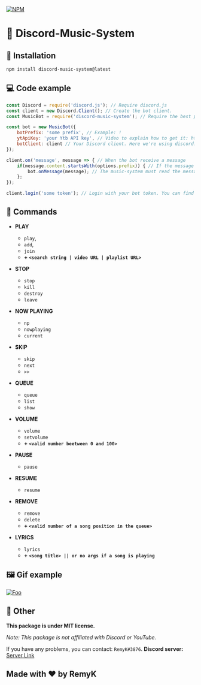 [![NPM](https://nodei.co/npm/discord-music-system.png)](https://nodei.co/npm/discord-music-system/)

# 🎵 Discord-Music-System

## 🔩 Installation
```
npm install discord-music-system@latest
```
## 💻 Code example
```js
const Discord = require('discord.js'); // Require discord.js
const client = new Discord.Client(); // Create the bot client.
const MusicBot = require('discord-music-system'); // Require the best package ever created on NPM (= require discord-music-system)

const bot = new MusicBot({
    botPrefix: 'some prefix', // Example: !
    ytApiKey: 'your Ytb API key', // Video to explain how to get it: https://www.youtube.com/watch?v=VqML5F8hcRQ
    botClient: client // Your Discord client. Here we're using discord.js so it's the Discord.Client()
});

client.on('message', message => { // When the bot receive a message
    if(message.content.startsWith(options.prefix)) { // If the message starts with your prefix
        bot.onMessage(message); // The music-system must read the message, to check if it is a music command and execute it.
    };
});

client.login('some token'); // Login with your bot token. You can find the token at https://discord.com/developers/applications/
```

## 🤖 Commands
* **PLAY**
  * `play`, 
  * `add`, 
  * `join`
  * **+ `<search string | video URL | playlist URL>`**

* **STOP**
  * `stop`
  * `kill`
  * `destroy`
  * `leave`

* **NOW PLAYING**
  * `np`
  * `nowplaying`
  * `current`

* **SKIP**
  * `skip`
  * `next`
  * `>>`

* **QUEUE**
  * `queue`
  * `list`
  * `show`

* **VOLUME**
  * `volume`
  * `setvolume`
  * **+ `<valid number beetween 0 and 100>`**

* **PAUSE**
  * `pause`

* **RESUME**
  * `resume`

* **REMOVE**
  * `remove`
  * `delete`
  * **+ `<valid number of a song position in the queue>`**

* **LYRICS**
  * `lyrics`
  * **+ `<song title> || or no args if a song is playing`**



## 🖼 Gif example

[![Foo](https://cdn.discordapp.com/attachments/718371361751302144/759098262480748605/Presentation.gif)](https://www.npmjs.com/package/discord-music-system)

## 🚀 Other

**This package is under MIT license.**

*Note: This package is not affiliated with Discord or YouTube.*

If you have any problems, you can contact: `RemyK#3876`.
**Discord server:** [Server Link](https://discord.gg/ZCzxymB)


## **Made with ❤ by RemyK**